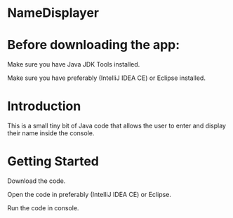 # NameDisplayer

# Before downloading the app:

Make sure you have Java JDK Tools installed. 

Make sure you have preferably (IntelliJ IDEA CE) or Eclipse installed.

# Introduction

This is a small tiny bit of Java code that allows the user to enter and display their name inside the console.

# Getting Started

Download the code.

Open the code in preferably (IntelliJ IDEA CE) or Eclipse.

Run the code in console.
